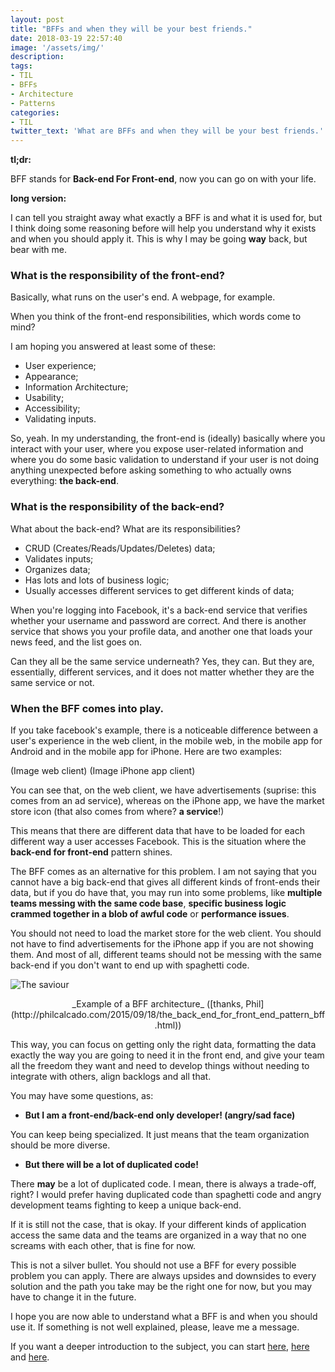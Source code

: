 ```yaml
---
layout: post
title: "BFFs and when they will be your best friends."
date: 2018-03-19 22:57:40
image: '/assets/img/'
description:
tags:
- TIL
- BFFs
- Architecture
- Patterns
categories:
- TIL
twitter_text: 'What are BFFs and when they will be your best friends.'
---
```


**tl;dr:**

BFF stands for **Back-end For Front-end**, now you can go on with your life.

**long version:**

I can tell you straight away what exactly a BFF is and what it is used for, but I think doing some reasoning before will help you understand why it exists and when you should apply it. This is why I may be going **way** back, but bear with me.
### What is the responsibility of the front-end?
Basically, what runs on the user's end. A webpage, for example.

When you think of the front-end responsibilities, which words come to mind?

I am hoping you answered at least some of these:

* User experience;
* Appearance;
* Information Architecture;
* Usability;
* Accessibility;
* Validating inputs.

So, yeah. In my understanding, the front-end is (ideally) basically where you interact with your user, where you expose user-related information and where you do some basic validation to understand if your user is not doing anything unexpected before asking something to who actually owns everything: **the back-end**.

### What is the responsibility of the back-end?
What about the back-end? What are its responsibilities?

* CRUD (Creates/Reads/Updates/Deletes) data;
* Validates inputs;
* Organizes data;
* Has lots and lots of business logic;
* Usually accesses different services to get different kinds of data;

When you're logging into Facebook, it's a back-end service that verifies whether your username and password are correct. And there is another service that shows you your profile data, and another one that loads your news feed, and the list goes on.

Can they all be the same service underneath? Yes, they can. But they are, essentially, different services, and it does not matter whether they are the same service or not.

### When the BFF comes into play.
If you take facebook's example, there is a noticeable difference between a user's experience in the web client, in the mobile web, in the mobile app for Android and in the mobile app for iPhone. Here are two examples:

(Image web client)
(Image iPhone app client)

You can see that, on the web client, we have advertisements (suprise: this comes from an ad service), whereas on the iPhone app, we have the market store icon (that also comes from where? **a service**!)

This means that there are different data that have to be loaded for each different way a user accesses Facebook. This is the situation where the **back-end for front-end** pattern shines.

The BFF comes as an alternative for this problem. I am not saying that you cannot have a big back-end that gives all different kinds of front-ends their data, but if you do have that, you may run into some problems, like **multiple teams messing with the same code base**, **specific business logic crammed together in a blob of awful code** or **performance issues**.

You should not need to load the market store for the web client. You should not have to find advertisements for the iPhone app if you are not showing them. And most of all, different teams should not be messing with the same back-end if you don't want to end up with spaghetti code.

![The saviour](http://philcalcado.com/img/2015-09-back-end-for-front-end-pattern/sc-bff-2.png)

<center>_Example of a BFF architecture_ ([thanks, Phil](http://philcalcado.com/2015/09/18/the_back_end_for_front_end_pattern_bff.html))</center>

This way, you can focus on getting only the right data, formatting the data exactly the way you are going to need it in the front end, and give your team all the freedom they want and need to develop things without needing to integrate with others, align backlogs and all that.

You may have some questions, as:


* **But I am a front-end/back-end only developer! (angry/sad face)**

You can keep being specialized. It just means that the team organization should be more diverse.

* **But there will be a lot of duplicated code!**

There **may** be a lot of duplicated code. I mean, there is always a trade-off, right? I would prefer having duplicated code than spaghetti code and angry development teams fighting to keep a unique back-end.

If it is still not the case, that is okay. If your different kinds of application access the same data and the teams are organized in a way that no one screams with each other, that is fine for now.

This is not a silver bullet. You should not use a BFF for every possible problem you can apply. There are always upsides and downsides to every solution and the path you take may be the right one for now, but you may have to change it in the future.

I hope you are now able to understand what a BFF is and when you should use it. If something is not well explained, please, leave me a message.

If you want a deeper introduction to the subject, you can start [here](https://samnewman.io/patterns/architectural/bff/), [here](https://nordicapis.com/building-a-backend-for-frontend-shim-for-your-microservices/) and [here](http://philcalcado.com/2015/09/18/the_back_end_for_front_end_pattern_bff.html).
